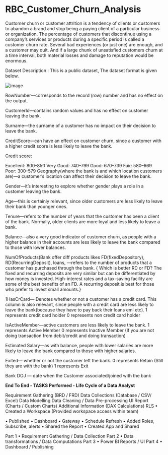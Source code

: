 # RBC_Customer_Churn_Analysis

Customer churn or customer attrition is a tendency of clients or customers to abandon a brand and stop being a paying client of a particular business or organization. The percentage of customers that discontinue using a company’s services or products during a specific period is called a customer churn rate. Several bad experiences (or just one) are enough, and a customer may quit. And if a large chunk of unsatisfied customers churn at a time interval, both material losses and damage to reputation would be enormous.



Dataset Description :
This is a public dataset, The dataset format is given below.

![image](https://github.com/harishgowdabk/RBC_Customer_Churn_Analysis/assets/141558461/320c26a8-22f6-44b5-953b-f4e1d11b6ec9)

RowNumber—corresponds to the record (row) number and has no effect on the output.

CustomerId—contains random values and has no effect on customer leaving the bank.

Surname—the surname of a customer has no impact on their decision to leave the bank.

CreditScore—can have an effect on customer churn, since a customer with a higher credit score is less likely to leave the bank.

Credit score:

Excellent: 800–850
Very Good: 740–799
Good: 670–739
Fair: 580–669
Poor: 300–579
Geography(where the bank is and which location customers are)—a customer’s location can affect their decision to leave the bank.

Gender—it’s interesting to explore whether gender plays a role in a customer leaving the bank.

Age—this is certainly relevant, since older customers are less likely to leave their bank than younger ones.

Tenure—refers to the number of years that the customer has been a client of the bank. Normally, older clients are more loyal and less likely to leave a bank.

Balance—also a very good indicator of customer churn, as people with a higher balance in their accounts are less likely to leave the bank compared to those with lower balances.

NumOfProducts(Bank offer diff products likes FD(fixedDepository), RD(RecurringDeposit), loans, —refers to the number of products that a customer has purchased through the bank. { Which is better RD or FD? The fixed and recurring deposits are very similar but can be differentiated by how money is invested. High-interest rates and a tax-saving facility are some of the best benefits of an FD. A recurring deposit is best for those who prefer to invest small amounts.}

1HasCrCard— Denotes whether or not a customer has a credit card. This column is also relevant, since people with a credit card are less likely to leave the bank(because they have to pay back their loans emi etc). 1 represents credit card holder 0 represents non credit card holder

IsActiveMember—active customers are less likely to leave the bank. 1 represents Active Member 0 represents Inactive Member (If you are not doing transaction from debit/credit and doing transaction)

Estimated Salary—as with balance, people with lower salaries are more likely to leave the bank compared to those with higher salaries.

Exited— whether or not the customer left the bank. 0 represents Retain (Still they are with the bank) 1 represents Exit

Bank DOJ — date when the Customer associated/joined with the bank

**End To End - TASKS Performed - Life Cycle of a Data Analyst**


Requirement Gathering (BRD / FRD)
Data Collections (Database / CSV/ Excel)
Data Modelling
Data Cleaning / Data Pre-processing
UI Report (Charts / Custom Charts)
Additional Information (DAX Calculations)
RLS
• Created a Workspace (Provided workspace access within team)

• Published • Dashboard • Gateway • Schedule Refresh • Added Roles, Subscribe, alerts • Shared the Report • Created App and Shared

Part 1 • Requirement Gathering / Data Collection
Part 2 • Data transformations / Data Computations
Part 3 • Power BI Reports / UI
Part 4 • Dashboard / Publishing
